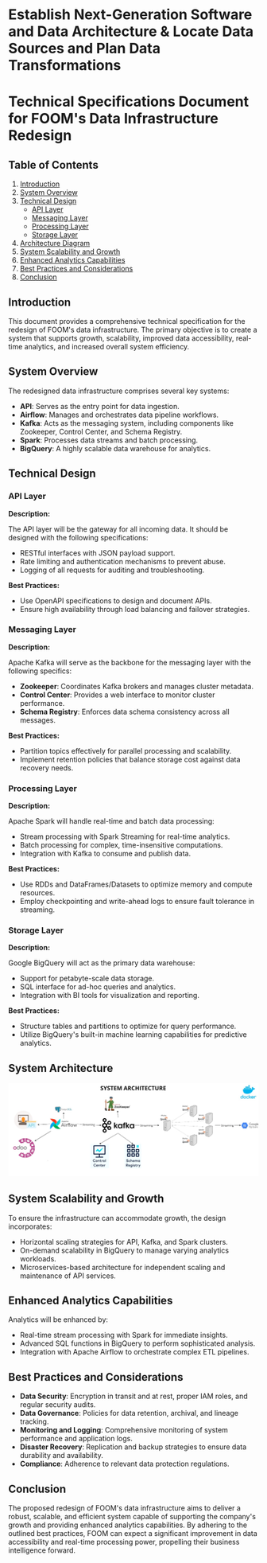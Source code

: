 # Establish Next-Generation Software and Data Architecture & Locate Data Sources and Plan Data Transformations

# Technical Specifications Document for FOOM's Data Infrastructure Redesign

  

## Table of Contents

  

1. [Introduction](http://#introduction)
2. [System Overview](http://#system-overview)
3. [Technical Design](http://#technical-design)
    *   [API Layer](http://#api-layer)
    *   [Messaging Layer](http://#messaging-layer)
    *   [Processing Layer](http://#processing-layer)
    *   [Storage Layer](http://#storage-layer)
4. [Architecture Diagram](http://#architecture-diagram)
5. [System Scalability and Growth](http://#system-scalability-and-growth)
6. [Enhanced Analytics Capabilities](http://#enhanced-analytics-capabilities)
7. [Best Practices and Considerations](http://#best-practices-and-considerations)
8. [Conclusion](http://#conclusion)

  

## Introduction

  

This document provides a comprehensive technical specification for the redesign of FOOM's data infrastructure. The primary objective is to create a system that supports growth, scalability, improved data accessibility, real-time analytics, and increased overall system efficiency.

  

## System Overview

  

The redesigned data infrastructure comprises several key systems:

  

*   **API**: Serves as the entry point for data ingestion.
*   **Airflow**: Manages and orchestrates data pipeline workflows.
*   **Kafka**: Acts as the messaging system, including components like Zookeeper, Control Center, and Schema Registry.
*   **Spark**: Processes data streams and batch processing.
*   **BigQuery**: A highly scalable data warehouse for analytics.

  

## Technical Design

  

### API Layer

  

**Description:**

  

The API layer will be the gateway for all incoming data. It should be designed with the following specifications:

  

*   RESTful interfaces with JSON payload support.
*   Rate limiting and authentication mechanisms to prevent abuse.
*   Logging of all requests for auditing and troubleshooting.

  

**Best Practices:**

  

*   Use OpenAPI specifications to design and document APIs.
*   Ensure high availability through load balancing and failover strategies.

  

### Messaging Layer

  

**Description:**

  

Apache Kafka will serve as the backbone for the messaging layer with the following specifics:

  

*   **Zookeeper**: Coordinates Kafka brokers and manages cluster metadata.
*   **Control Center**: Provides a web interface to monitor cluster performance.
*   **Schema Registry**: Enforces data schema consistency across all messages.

  

**Best Practices:**

  

*   Partition topics effectively for parallel processing and scalability.
*   Implement retention policies that balance storage cost against data recovery needs.

  

### Processing Layer

  

**Description:**

  

Apache Spark will handle real-time and batch data processing:

  

*   Stream processing with Spark Streaming for real-time analytics.
*   Batch processing for complex, time-insensitive computations.
*   Integration with Kafka to consume and publish data.

  

**Best Practices:**

  

*   Use RDDs and DataFrames/Datasets to optimize memory and compute resources.
*   Employ checkpointing and write-ahead logs to ensure fault tolerance in streaming.

  

### Storage Layer

  

**Description:**

  

Google BigQuery will act as the primary data warehouse:

  

*   Support for petabyte-scale data storage.
*   SQL interface for ad-hoc queries and analytics.
*   Integration with BI tools for visualization and reporting.

  

**Best Practices:**

  

*   Structure tables and partitions to optimize for query performance.
*   Utilize BigQuery's built-in machine learning capabilities for predictive analytics.

  

## System Architecture
<img src="architecture.jpg">
  

  

## System Scalability and Growth

  

To ensure the infrastructure can accommodate growth, the design incorporates:

  

*   Horizontal scaling strategies for API, Kafka, and Spark clusters.
*   On-demand scalability in BigQuery to manage varying analytics workloads.
*   Microservices-based architecture for independent scaling and maintenance of API services.

  

## Enhanced Analytics Capabilities

  

Analytics will be enhanced by:

  

*   Real-time stream processing with Spark for immediate insights.
*   Advanced SQL functions in BigQuery to perform sophisticated analysis.
*   Integration with Apache Airflow to orchestrate complex ETL pipelines.

  

## Best Practices and Considerations

  

*   **Data Security**: Encryption in transit and at rest, proper IAM roles, and regular security audits.
*   **Data Governance**: Policies for data retention, archival, and lineage tracking.
*   **Monitoring and Logging**: Comprehensive monitoring of system performance and application logs.
*   **Disaster Recovery**: Replication and backup strategies to ensure data durability and availability.
*   **Compliance**: Adherence to relevant data protection regulations.

  

## Conclusion

  

The proposed redesign of FOOM's data infrastructure aims to deliver a robust, scalable, and efficient system capable of supporting the company's growth and providing enhanced analytics capabilities. By adhering to the outlined best practices, FOOM can expect a significant improvement in data accessibility and real-time processing power, propelling their business intelligence forward.
